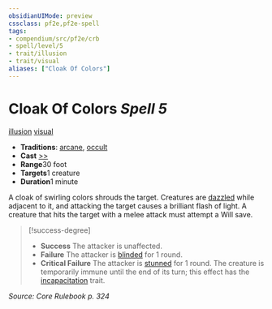 ```yaml
---
obsidianUIMode: preview
cssclass: pf2e,pf2e-spell
tags:
- compendium/src/pf2e/crb
- spell/level/5
- trait/illusion
- trait/visual
aliases: ["Cloak Of Colors"]
---
```

# Cloak Of Colors *Spell 5*   
[illusion](../../rules/traits/illusion.md)  [visual](../../rules/traits/visual.md)  

- **Traditions**: [arcane](../../rules/traits/arcane.md), [occult](../../rules/traits/occult.md)
- **Cast** [>>](../../rules/core-rulebook/chapter-9-playing-the-game.md#Actions "Two-Action") 
- **Range**30 foot
- **Targets**1 creature
- **Duration**1 minute

A cloak of swirling colors shrouds the target. Creatures are [dazzled](../../rules/conditions.md#Dazzled) while adjacent to it, and attacking the target causes a brilliant flash of light. A creature that hits the target with a melee attack must attempt a Will save.

> [!success-degree] 
> - **Success** The attacker is unaffected.
> - **Failure** The attacker is [blinded](../../rules/conditions.md#Blinded) for 1 round.
> - **Critical Failure** The attacker is [stunned](../../rules/conditions.md#Stunned) for 1 round. The creature is temporarily immune until the end of its turn; this effect has the [incapacitation](../../rules/traits/incapacitation.md) trait.

*Source: Core Rulebook p. 324*